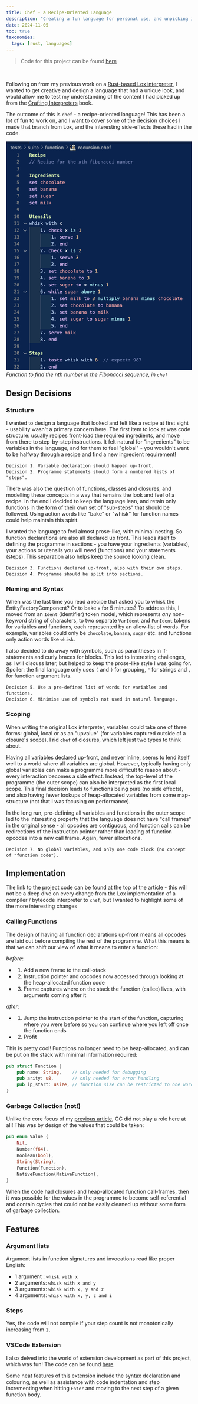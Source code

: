 ```yaml
---
title: Chef - a Recipe-Oriented Language
description: "Creating a fun language for personal use, and unpicking intution for stack-based languages and parsing."
date: 2024-11-05
toc: true
taxonomies:
  tags: [rust, languages]
---
```


> Code for this project can be found [here](https://github.com/D-J-Harris/chef/)

<br />

Following on from my previous work on a [Rust-based Lox interpreter](../crafting-interpreters), I wanted to get creative and design a language that had a unique look, and would allow me to test my understanding of the content I had picked up from the [Crafting Interpreters](https://craftinginterpreters.com/) book.

The outcome of this is `chef` - a recipe-oriented language! This has been a lot of fun to work on, and I want to cover some of the decision choices I made that branch from Lox, and the interesting side-effects these had in the code.

![Fibonacci Function in Chef](/assets/content/chef-language/fib_recipe.png "Fibonacci Recipe in Chef")
_Function to find the nth number in the Fibonacci sequence, in `chef`_

## Design Decisions

### Structure

I wanted to design a language that looked and felt like a recipe at first sight - usability wasn't a primary concern here. The first item to look at was code structure: usually recipes front-load the required ingredients, and move from there to step-by-step instructions. It felt natural for "ingredients" to be variables in the language, and for them to feel "global" - you wouldn't want to be halfway through a recipe and find a new ingredient requirement!

```
Decision 1. Variable declaration should happen up-front.
Decision 2. Programme statements should form a numbered lists of "steps".
```

There was also the question of functions, classes and closures, and modelling these concepts in a way that remains the look and feel of a recipe. In the end I decided to keep the language lean, and retain only functions in the form of their own set of "sub-steps" that should be followed. Using action words like "bake" or "whisk" for function names could help maintain this spirit.

I wanted the language to feel almost prose-like, with minimal nesting. So function declarations are also all declared up front. This leads itself to defining the programme in sections - you have your ingredients (variables), your actions or utensils you will need (functions) and your statements (steps). This separation also helps keep the source looking clean.

```
Decision 3. Functions declared up-front, also with their own steps.
Decision 4. Programme should be split into sections.
```

### Naming and Syntax

When was the last time you read a recipe that asked you to whisk the EntityFactoryComponent? Or to bake `x` for 5 minutes? To address this, I moved from an `Ident` (identifier) token model, which represents _any_ non-keyword string of characters, to two separate `VarIdent` and `FunIdent` tokens for variables and functions, each represented by an allow-list of words. For example, variables could only be `chocolate`, `banana`, `sugar` etc. and functions only action words like `whisk`.

I also decided to do away with symbols, such as parantheses in if-statements and curly braces for blocks. This led to interesting challenges, as I will discuss later, but helped to keep the prose-like style I was going for. Spoiler: the final language only uses `(` and `)` for grouping, `"` for strings and `,` for function argument lists.

```
Decision 5. Use a pre-defined list of words for variables and functions.
Decision 6. Minimise use of symbols not used in natural language.
```

### Scoping

When writing the original Lox interpreter, variables could take one of three forms: global, local or as an "upvalue" (for variables captured outside of a closure's scope). I rid `chef` of closures, which left just two types to think about.

Having all variables declared up-front, and never inline, seems to lend itself well to a world where all variables are global. However, typically having only global variables can make a programme more difficult to reason about - every interaction becomes a side effect. Instead, the top-level of the programme (the outer scope) can also be interpreted as the first local scope. This final decision leads to functions being pure (no side effects), and also having fewer lookups of heap-allocated variables from some map-structure (not that I was focusing on performance).

In the long run, pre-defining all variables and functions in the outer scope led to the interesting property that the language does not have "call frames" in the original sense - all opcodes are contiguous, and function calls can be redirections of the instruction pointer rather than loading of function opcodes into a new call frame. Again, fewer allocations.

```
Decision 7. No global variables, and only one code block (no concept of "function code").
```

## Implementation

The link to the project code can be found at the top of the article - this will not be a deep dive on every change from the Lox implementation of a compiler / bytecode interpreter to `chef`, but I wanted to highlight some of the more interesting changes

### Calling Functions

The design of having all function declarations up-front means all opcodes are laid out before compiling the rest of the programme. What this means is that we can shift our view of what it means to enter a function:

_before_:

- 1. Add a new frame to the call-stack
- 2. Instruction pointer and opcodes now accessed through looking at the heap-allocated function code
- 3. Frame captures where on the stack the function (callee) lives, with arguments coming after it

_after_:

- 1. Jump the instruction pointer to the start of the function, capturing where you were before so you can continue where you left off once the function ends
- 2. Profit

This is pretty cool! Functions no longer need to be heap-allocated, and can be put on the stack with minimal information required:

```rust
pub struct Function {
    pub name: String,    // only needed for debugging
    pub arity: u8,       // only needed for error handling
    pub ip_start: usize, // function size can be restricted to one word!
}
```

### Garbage Collection (not!)

Unlike the core focus of my [previous article](../crafting-interpreters), GC did not play a role here at all! This was by design of the values that could be taken:

```rust
pub enum Value {
    Nil,
    Number(f64),
    Boolean(bool),
    String(String),
    Function(Function),
    NativeFunction(NativeFunction),
}
```

When the code had closures and heap-allocated function call-frames, then it was possible for the values in the programme to become self-referential and contain cycles that could not be easily cleaned up without some form of garbage collection.

## Features

### Argument lists

Argument lists in function signatures and invocations read like proper English:

- 1 argument : `whisk with x`
- 2 arguments: `whisk with x and y`
- 3 arguments: `whisk with x, y and z`
- 4 arguments: `whisk with x, y, z and i`

### Steps

Yes, the code will not compile if your step count is not monotonically increasing from `1.`

### VSCode Extension

I also delved into the world of extension development as part of this project, which was fun! The code can be found [here](https://github.com/D-J-Harris/chef-colouring)

Some neat features of this extension include the syntax declaration and colouring, as well as assistance with code indentation and step incrementing when hitting `Enter` and moving to the next step of a given function body.
